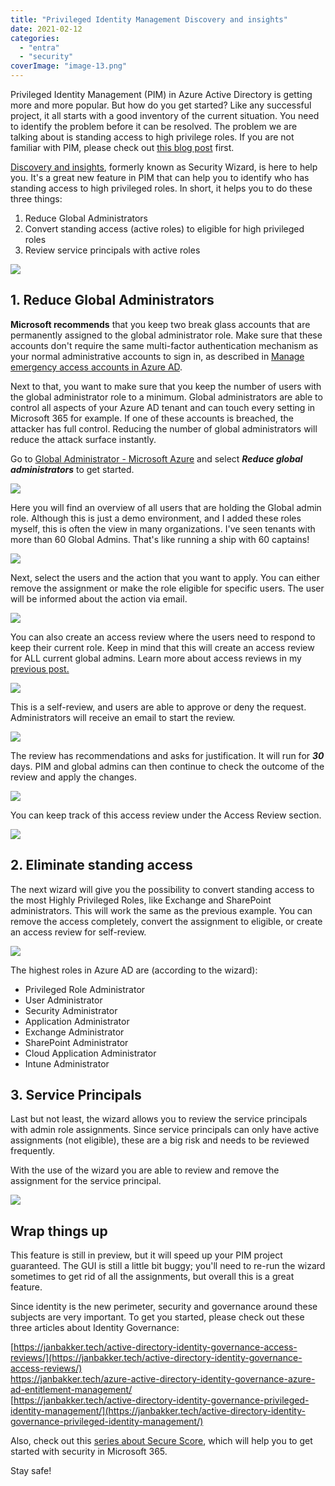 ```yaml
---
title: "Privileged Identity Management Discovery and insights"
date: 2021-02-12
categories: 
  - "entra"
  - "security"
coverImage: "image-13.png"
---
```


Privileged Identity Management (PIM) in Azure Active Directory is getting more and more popular. But how do you get started? Like any successful project, it all starts with a good inventory of the current situation. You need to identify the problem before it can be resolved. The problem we are talking about is standing access to high privilege roles. If you are not familiar with PIM, please check out [this blog post](https://janbakker.tech/active-directory-identity-governance-privileged-identity-management/) first.

[Discovery and insights](https://docs.microsoft.com/en-us/azure/active-directory/privileged-identity-management/pim-security-wizard), formerly known as Security Wizard, is here to help you. It's a great new feature in PIM that can help you to identify who has standing access to high privileged roles. In short, it helps you to do these three things:

1. Reduce Global Administrators
2. Convert standing access (active roles) to eligible for high privileged roles
3. Review service principals with active roles

![](/assets/images/1612982400.png)

## 1\. Reduce Global Administrators

**Microsoft recommends** that you keep two break glass accounts that are permanently assigned to the global administrator role. Make sure that these accounts don't require the same multi-factor authentication mechanism as your normal administrative accounts to sign in, as described in [Manage emergency access accounts in Azure AD](https://docs.microsoft.com/en-us/azure/active-directory/roles/security-emergency-access).

Next to that, you want to make sure that you keep the number of users with the global administrator role to a minimum. Global administrators are able to control all aspects of your Azure AD tenant and can touch every setting in Microsoft 365 for example. If one of these accounts is breached, the attacker has full control. Reducing the number of global administrators will reduce the attack surface instantly.

Go to [Global Administrator - Microsoft Azure](https://portal.azure.com/#blade/Microsoft_Azure_PIMCommon/ResourceMenuBlade/aaddiscovery/resourceId//resourceType/tenant/provider/aadroles/defaultId/roles) and select **_Reduce global administrators_** to get started.

![](/assets/images/image-8.png)

Here you will find an overview of all users that are holding the Global admin role. Although this is just a demo environment, and I added these roles myself, this is often the view in many organizations. I've seen tenants with more than 60 Global Admins. That's like running a ship with 60 captains!

![](/assets/images/image-7.png)

Next, select the users and the action that you want to apply. You can either remove the assignment or make the role eligible for specific users. The user will be informed about the action via email.

![](/assets/images/image-9.png)

You can also create an access review where the users need to respond to keep their current role. Keep in mind that this will create an access review for ALL current global admins. Learn more about access reviews in my [previous post.](https://janbakker.tech/active-directory-identity-governance-access-reviews/)

![](/assets/images/image-10.png)

This is a self-review, and users are able to approve or deny the request. Administrators will receive an email to start the review.

![](/assets/images/image-11.png)

The review has recommendations and asks for justification. It will run for **_30_** days. PIM and global admins can then continue to check the outcome of the review and apply the changes.

![](/assets/images/image-12.png)

You can keep track of this access review under the Access Review section.

![](/assets/images/image-13.png)

## 2\. Eliminate standing access

The next wizard will give you the possibility to convert standing access to the most Highly Privileged Roles, like Exchange and SharePoint administrators. This will work the same as the previous example. You can remove the access completely, convert the assignment to eligible, or create an access review for self-review.

![](/assets/images/image-14.png)

The highest roles in Azure AD are (according to the wizard):

- Privileged Role Administrator
- User Administrator
- Security Administrator
- Application Administrator
- Exchange Administrator
- SharePoint Administrator
- Cloud Application Administrator
- Intune Administrator

## 3\. Service Principals

Last but not least, the wizard allows you to review the service principals with admin role assignments. Since service principals can only have active assignments (not eligible), these are a big risk and needs to be reviewed frequently.

With the use of the wizard you are able to review and remove the assignment for the service principal.

![](/assets/images/image-15.png)

## Wrap things up

This feature is still in preview, but it will speed up your PIM project guaranteed. The GUI is still a little bit buggy; you'll need to re-run the wizard sometimes to get rid of all the assignments, but overall this is a great feature.

Since identity is the new perimeter, security and governance around these subjects are very important. To get you started, please check out these three articles about Identity Governance:

[https://janbakker.tech/active-directory-identity-governance-access-reviews/](https://janbakker.tech/active-directory-identity-governance-access-reviews/)  
[https://janbakker.tech/azure-active-directory-identity-governance-azure-ad-entitlement-management/  
](https://janbakker.tech/azure-active-directory-identity-governance-azure-ad-entitlement-management/)[https://janbakker.tech/active-directory-identity-governance-privileged-identity-management/](https://janbakker.tech/active-directory-identity-governance-privileged-identity-management/)

Also, check out this [series about Secure Score](https://janbakker.tech/category/secure-score/), which will help you to get started with security in Microsoft 365.

Stay safe!
